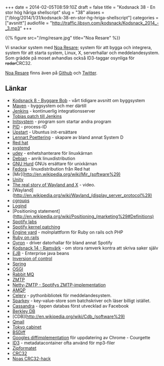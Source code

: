 +++
date = 2014-02-05T08:59:10Z
draft = false
title = "Kodsnack 38 - En stor hög håriga shellscript"
slug = "38"
aliases = ["/blog/2014/1/31/kodsnack-38-en-stor-hg-hriga-shellscript"]
categories = ["avsnitt"]
audiofile = "http://traffic.libsyn.com/kodsnack/Kodsnack_2014_-_3.mp3"
+++

{{% figure src="/img/resare.jpg" title="Noa Resare" %}}

Vi snackar system med [Noa Resare](http://noa.resare.com); system för
att bygga och integrera, system för att starta system, Linux, X,
serverhallar och meddelandesystem. Som grädde på moset avhandlas
också ID3-taggar osynliga för <s>radar</s>CRC32.

[Noa Resare](http://noa.resare.com) finns även på [Github](https://github.com/noaresare) och [Twitter](https://twitter.com/blippie).

## Länkar ##

* [Kodsnack 8 - Byggare Bob](http://kodsnack.se/blog/2012/11/19/kodsnack-8-byggare-bob) - vårt tidigare avsnitt om byggsystem
* [Maven](http://maven.apache.org) - byggsystem och mer därtill
* [Jenkins](http://jenkins-ci.org) - kontinuerlig integrationsserver
* [Tobias patch till Jenkins](https://github.com/tru/git-client-plugin/commit/1a51b8ff8090d8163e6a85235baf93ae057246c2)
* [Initsystem](http://en.wikipedia.org/wiki/Init) - program som startar andra program
* [PID](http://en.wikipedia.org/wiki/Process_identifier) - process-ID
* [Upstart](http://upstart.ubuntu.com) - Ubuntus init-ersättare
* [Lennart Poettering](http://en.wikipedia.org/wiki/Lennart_Poettering) - skapare av bland annat System D
* [Red hat](http://www.redhat.com)
* [systemd](http://freedesktop.org/wiki/Software/systemd/)
* [udev](http://en.wikipedia.org/wiki/Udev) - enhetshanterare för linuxkärnan
* [Debian](http://www.debian.org) - anrik linuxdistribution
* [GNU Hurd](http://www.gnu.org/software/hurd/) GNUs ersättare för unixkärnan
* [Fedora](http://fedoraproject.org) - linuxdistribution från Red hat
* [Mir](http://en.wikipedia.org/wiki/Mir_(software%29)
* [Unity](http://unity3d.com)
* [The real story of Wayland and X](http://m.youtube.com/watch?v=cQoQE_HDG8g) - video.
* [Wayland](http://en.wikipedia.org/wiki/Wayland_(display_server_protocol%29)
* [cgroups](http://en.wikipedia.org/wiki/Cgroups)
* [Logind](http://www.freedesktop.org/wiki/Software/systemd/logind/)
* [Positioning statement](http://en.wikipedia.org/wiki/Positioning_(marketing%29#Definitions)
* [Spotify labs](http://labs.spotify.com)
* [Spotify kernel patching](http://noa.resare.com/2012/12/spotify-kernel-needle/)
* [Engine yard](https://www.engineyard.com) - molnplattform för Ruby on rails och PHP
* [Ruby on rails](http://rubyonrails.org)
* [Gyron](http://www1.uk.gyron.net) - driver datorhallar för bland annat Spotify
* [Kodsnack 14 - Ramvärk](http://kodsnack.se/blog/2013/2/4/kodsnack-14-ramvrk) - om stora ramverk kontra att skriva saker själv
* [EJB](http://en.wikipedia.org/wiki/Enterprise_Java_Beans) - Enterprise java beans
* [Inversion of control](http://en.wikipedia.org/wiki/Inversion_of_control)
* [Spring](http://projects.spring.io/spring-framework/)
* [OSGI](http://en.wikipedia.org/wiki/OSGi)
* [Rabbit MQ](http://www.rabbitmq.com)
* [ZMTP](http://rfc.zeromq.org/spec:23)
* [Netty-ZMTP - Spotifys ZMTP-implementation](https://github.com/spotify/netty-zmtp)
* [AMQP](http://en.wikipedia.org/wiki/Advanced_Message_Queuing_Protocol)
* [Celery](http://www.celeryproject.org) - pythonbibliotek för meddelandesystem.
* [Sparkey](https://github.com/spotify/sparkey) - key-value-store som batchskriver och läser billigt istället.
* [Cassandra](http://cassandra.apache.org) - öppen databas först utvecklad av Facebook
* [Berkley DB](http://en.wikipedia.org/wiki/Berkeley_DB)
* [CDB](http://en.wikipedia.org/wiki/Cdb_(software%29)
* [Qmail](http://en.wikipedia.org/wiki/Qmail)
* [Tokyo cabinet](http://fallabs.com/tokyocabinet/)
* [BSDiff](http://www.daemonology.net/bsdiff/)
* [Googles diffimplementation](http://dev.chromium.org/developers/design-documents/software-updates-courgette) för uppdatering av Chrome - Courgette
* [ID3](http://en.wikipedia.org/wiki/ID3) - metadatacontainer ofta använd för mp3-filer
* [Zipformatet](http://www.pkware.com/documents/casestudies/APPNOTE.TXT)
* [CRC32](http://en.wikipedia.org/wiki/Crc32)
* [Noas CRC32-hack](http://noa.resare.com/2008/08/crc-32-reversal/)

